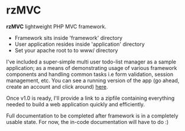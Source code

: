 rzMVC
======

<b>rzMVC</b> lightweight PHP MVC framework.  
<ul>
<li>Framework sits inside 'framework' directory</li>
<li>User application resides inside 'application' directory</li>
<li>Set your apache root to to www/ directory</li>
</ul>


I've included a super-simple multi user todo-list manager as a sample application; as a means of demonstrating
usage of various framework components and handling common tasks i.e form validation, session management, etc.
You can see a running version of the app (go ahead, create an account and click around) <a href="http://mvctest.russellz.com">here</a>.

Once v1.0 is ready, I'll provide a link to a zipfile containing everything needed to build a web application
quickly and efficiently.


Full documentation to be completed after framework is in a completely usable state.  For now, the in-code
documentation will have to do :)
